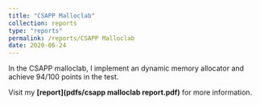 ```yaml
---
title: "CSAPP Malloclab"
collection: reports
type: "reports"
permalink: /reports/CSAPP Malloclab
date: 2020-06-24
---
```


In the CSAPP malloclab, I implement an dynamic memory allocator and achieve 94/100 points in the test.

Visit my **[report](pdfs/csapp malloclab report.pdf)** for more information.